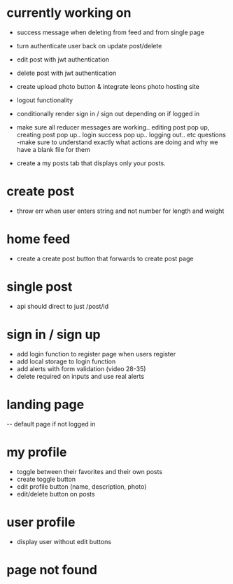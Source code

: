 # currently working on


- success message when deleting from feed and from single page
- turn authenticate user back on update post/delete
- edit post with jwt authentication

- delete post with jwt authentication
- create upload photo button & integrate leons photo hosting site
- logout functionality
- conditionally render sign in / sign out depending on if logged in
- make sure all reducer messages are working.. editing post pop up, creating post pop up.. login success pop up.. logging out.. etc questions
  -make sure to understand exactly what actions are doing and why we have a blank file for them
- create a my posts tab that displays only your posts.

# create post

- throw err when user enters string and not number for length and weight

# home feed

- create a create post button that forwards to create post page

# single post

- api should direct to just /post/id

# sign in / sign up

- add login function to register page when users register
- add local storage to login function
- add alerts with form validation (video 28-35)
- delete required on inputs and use real alerts

# landing page

-- default page if not logged in

# my profile

- toggle between their favorites and their own posts
- create toggle button
- edit profile button (name, description, photo)
- edit/delete button on posts

# user profile

- display user without edit buttons

# page not found
